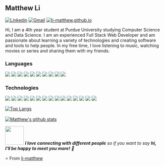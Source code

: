 ## Matthew Li
[![Linkedin](https://img.shields.io/badge/-LinkedIn-0A66C2?style=flat&logo=Linkedin&logoColor=white&link=https://www.linkedin.com/in/li-matthew/)](https://www.linkedin.com/in/li-matthew/)
[![Gmail](https://img.shields.io/badge/-mtthw.li7@gmail.com-EA4335?style=flat&logo=Gmail&logoColor=white)](mailto:mtthw.li7@gmail.com)
[![li-matthew.github.io](https://img.shields.io/badge/-li--matthew.github.io-424874?style=flat&logo=react&logoColor=white)](https://li-matthew.github.io/)

Hi, I am a 4th year student at Purdue University studying Computer Science and Data Science. I am an experienced Full Stack Web Developer and am passionate about learning a variety of technologies and creating software and tools to help people. In my free time, I love listening to music, watching movies or series and sharing them with my friends.

### Languages
<img src = "https://img.shields.io/badge/-Java-007396?style=flat&logo=java&logoColor=white"> <img src = "https://img.shields.io/badge/-Python-3776AB?style=flat&logo=python&logoColor=white">
<img src = "https://img.shields.io/badge/-HTML5-E34F26?style=flat&logo=html5&logoColor=white">
<img src = "https://img.shields.io/badge/-CSS3-1572B6?style=flat&logo=css3&logoColor=white">
<img src = "https://img.shields.io/badge/-C++-00599C?style=flat&logo=c%2B%2B&logoColor=white">
<img src = "https://img.shields.io/badge/-JavaScript-F7DF1E?style=flat&logo=javascript&logoColor=white">
<img src = "https://img.shields.io/badge/-TypeScript-3178C6?style=flat&logo=typescript&logoColor=white">
<img src = "https://img.shields.io/badge/-SASS-CC6699?style=flat&logo=sass&logoColor=white">
<img src = "https://img.shields.io/badge/-R-276DC3?style=flat&logo=r&logoColor=white">
<img src = "https://img.shields.io/badge/-PHP-777BB4?style=flat&logo=php&logoColor=white">


### Technologies
<img src = "https://img.shields.io/badge/-React-61DAFB?style=flat&logo=react&logoColor=white"> <img src = "https://img.shields.io/badge/-Angular-DD0031?style=flat&logo=angular&logoColor=white">
<img src = "https://img.shields.io/badge/-Vue.js-4FC08D?style=flat&logo=vue.js&logoColor=white">
<img src = "https://img.shields.io/badge/-Django-092E20?style=flat&logo=django&logoColor=white">
<img src = "https://img.shields.io/badge/-Laravel-FF2D20?style=flat&logo=laravel&logoColor=white">
<img src = "https://img.shields.io/badge/-Express-000000?style=flat&logo=express&logoColor=white">
<img src = "https://img.shields.io/badge/-Node.js-339933?style=flat&logo=node.js&logoColor=white">
<img src = "https://img.shields.io/badge/-Bootstrap-7952B3?style=flat&logo=bootstrap&logoColor=white">
<img src = "https://img.shields.io/badge/-Tailwind_CSS-38B2AC?style=flat&logo=tailwind-css&logoColor=white">
<img src = "https://img.shields.io/badge/-NumPy-013243?style=flat&logo=numpy&logoColor=white">
<img src = "https://img.shields.io/badge/-pandas-150458?style=flat&logo=pandas&logoColor=white">
<img src = "https://img.shields.io/badge/-scikit--learn-F7931E?style=flat&logo=scikit%2Dlearn&logoColor=white">
<img src = "https://img.shields.io/badge/-SciPy-8CAAE6?style=flat&logo=scipy&logoColor=white">
<img src = "https://img.shields.io/badge/-TensorFlow-FF6F00?style=flat&logo=tensorflow&logoColor=white">
<img src = "https://img.shields.io/badge/-Git-F05032?style=flat&logo=git&logoColor=white">

<!---
<img src = "https://img.shields.io/badge/-Ruby_on_Rails-CC0000?style=flat&logo=ruby-on-rails&logoColor=white">
<img src = "https://img.shields.io/badge/-C-A8B9CC?style=flat&logo=c&logoColor=white">
<img src = "https://img.shields.io/badge/-SQL-4479A1?style=flat&logo=mysql&logoColor=white">
<img src = "https://img.shields.io/badge/-MongoDB-47A248?style=flat&logo=mongodb&logoColor=white">
<img src = "https://img.shields.io/badge/-Neo4j-008CC1?style=flat&logo=neo4j&logoColor=white">
<img src = "https://img.shields.io/badge/-jQuery-0769AD?style=flat&logo=jquery&logoColor=white">
--->

[![Top Langs](https://github-readme-stats.vercel.app/api/top-langs/?username=li-matthew&show_icons=true&layout=compact&hide_border=true&theme=material-palenight&hide=ruby,swift)](https://github.com/li-matthew)
<br><br>
[![Matthew's github stats](https://github-readme-stats.vercel.app/api?username=li-matthew&show_icons=true&theme=material-palenight&hide=["contribs","issues"]&hide_border=true)](https://github.com/li-matthew)

<img src="https://media.giphy.com/media/LnQjpWaON8nhr21vNW/giphy.gif" width="60"> <em><b>I love connecting with different people</b> so if you want to say <b>hi, I'll be happy to meet you more!</b> 🙂</em>

⭐️ From [li-matthew](https://github.com/li-matthew)

